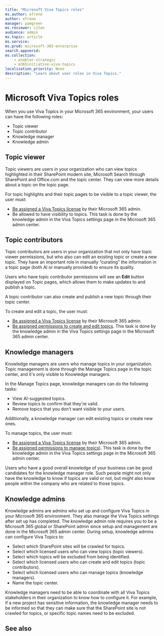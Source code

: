 ```yaml
---
title: "Microsoft Viva Topics roles"
ms.author: efrene
author: efrene
manager: pamgreen
ms.reviewer: cjtan
audience: admin
ms.topic: article
ms.service: 
ms.prod: microsoft-365-enterprise
search.appverid: 
ms.collection: 
    - enabler-strategic
    - m365initiative-viva-topics
localization_priority: None
description: "Learn about user roles in Viva Topics."
---
```


# Microsoft Viva Topics roles 

When you use Viva Topics in your Microsoft 365 environment, your users can have the following roles:
-	Topic viewer
-	Topic contributor
-	Knowledge manager
-	Knowledge admin

## Topic viewer

Topic viewers are users in your organization who can view topics highlighted in their SharePoint modern site, Microsoft Search through SharePoint and Office.com and the topic center. They can view more details about a topic on the topic page. 

For topic highlights and their topic pages to be visible to a topic viewer, the user must:
-	[Be assigned a Viva Topics license](./set-up-topic-experiences.md#assign-licenses) by their Microsoft 365 admin.
-	Be allowed to have visibility to topics. This task is done by the knowledge admin in the Viva Topics settings page in the Microsoft 365 admin center.


## Topic contributors

Topic contributors are users in your organization that not only have topic viewer permissions, but who also can edit an existing topic or create a new topic. They have an important role in manually “curating” the information in a topic page (both AI or manually provided) to ensure its quality.

Users who have topic contributor permissions will see an **Edit** button displayed on Topic pages, which allows them to make updates to and publish a topic.

A topic contributor can also create and publish a new topic through their topic center.

To create and edit a topic, the user must:

-	[Be assigned a Viva Topics license](./set-up-topic-experiences.md#assign-licenses) by their Microsoft 365 admin.
-	[Be assigned permissions to create and edit topics](./topic-experiences-user-permissions.md#change-who-has-permissions-to-do-tasks-on-the-topic-center). This task is done by the knowledge admin in the Viva Topics settings page in the Microsoft 365 admin center.

## Knowledge managers

Knowledge managers are users who manage topics in your organization.  Topic management is done through the Manage Topics page in the topic center, and it's only visible to Knowledge managers.

In the Manage Topics page, knowledge managers can do the following tasks:
-	View AI-suggested topics.
-	Review topics to confirm that they're valid.
-	Remove topics that you don’t want visible to your users.

Additionally, a knowledge manager can edit existing topics or create new ones.

To manage topics, the user must:
-	[Be assigned a Viva Topics license](./set-up-topic-experiences.md#assign-licenses) by their Microsoft 365 admin.
-	[Be assigned permissions to manage topics](./topic-experiences-user-permissions.md#change-who-has-permissions-to-do-tasks-on-the-topic-center)). This task is done by the knowledge admin in the Viva Topics settings page in the Microsoft 365 admin center.

Users who have a good overall knowledge of your business can be good candidates for the knowledge manager role. Such people might not only have the knowledge to know if topics are valid or not, but might also know people within the company who are related to those topics.


## Knowledge admins

Knowledge admins are admins who set up and configure Viva Topics in your Microsoft 365 environment. They also manage the Viva Topics settings after set up has completed. The knowledge admin role requires you to be a Microsoft 365 global or SharePoint admin since setup and management are done in the Microsoft 365 admin center.
During setup, knowledge admins can configure Viva Topics to:

-	Select which SharePoint sites will be crawled for topics.
-	Select which licensed users who can view topics (topic viewers).
-	Select which topics will be excluded from being identified.
-	Select which licensed users who can create and edit topics (topic contributors).
-	Select which licensed users who can manage topics (knowledge managers).
-	Name the topic center.

Knowledge managers need to be able to coordinate with all Viva Topics stakeholders in their organization to know how to configure it. For example, if a new project has sensitive information, the knowledge manager needs to be informed so that they can make sure that the SharePoint site is not crawled for topics, or specific topic names need to be excluded.


## See also